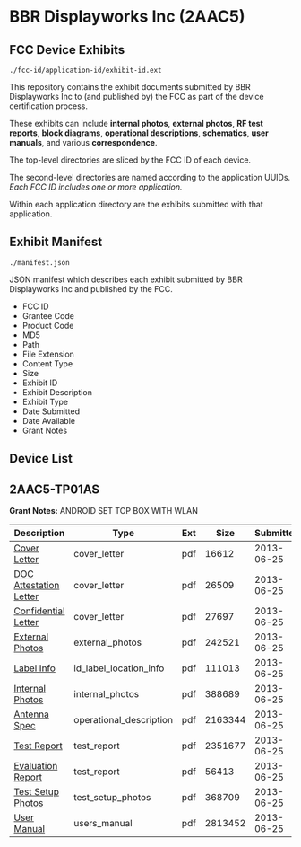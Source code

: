 # BBR Displayworks Inc (2AAC5)
## FCC Device Exhibits

```
./fcc-id/application-id/exhibit-id.ext
```

This repository contains the exhibit documents submitted by BBR Displayworks Inc to (and published by) the FCC as part of the device certification process.

These exhibits can include **internal photos**, **external photos**, **RF test reports**, **block diagrams**, **operational descriptions**, **schematics**, **user manuals**, and various **correspondence**.

The top-level directories are sliced by the FCC ID of each device.

The second-level directories are named according to the application UUIDs. *Each FCC ID includes one or more application.*

Within each application directory are the exhibits submitted with that application. 

## Exhibit Manifest

```
./manifest.json
```

JSON manifest which describes each exhibit submitted by BBR Displayworks Inc and published by the FCC.

- FCC ID
- Grantee Code
- Product Code
- MD5
- Path
- File Extension
- Content Type
- Size
- Exhibit ID
- Exhibit Description
- Exhibit Type
- Date Submitted
- Date Available
- Grant Notes

## Device List
## 2AAC5-TP01AS
**Grant Notes:** ANDROID SET TOP BOX WITH WLAN

| Description | Type | Ext | Size | Submitted | Available |
| ----------- | ---- | --- | ---- | --------- | --------- |
| [Cover Letter](2AAC5-TP01AS/fa5967a91f1ab187e0c431d1533a32d0/1999790.pdf) | cover_letter | pdf | 16612 | 2013-06-25 | 2013-06-25 |
| [DOC Attestation Letter](2AAC5-TP01AS/fa5967a91f1ab187e0c431d1533a32d0/1999792.pdf) | cover_letter | pdf | 26509 | 2013-06-25 | 2013-06-25 |
| [Confidential Letter](2AAC5-TP01AS/fa5967a91f1ab187e0c431d1533a32d0/1999793.pdf) | cover_letter | pdf | 27697 | 2013-06-25 | 2013-06-25 |
| [External Photos](2AAC5-TP01AS/fa5967a91f1ab187e0c431d1533a32d0/1999797.pdf) | external_photos | pdf | 242521 | 2013-06-25 | 2013-06-25 |
| [Label Info](2AAC5-TP01AS/fa5967a91f1ab187e0c431d1533a32d0/1999798.pdf) | id_label_location_info | pdf | 111013 | 2013-06-25 | 2013-06-25 |
| [Internal Photos](2AAC5-TP01AS/fa5967a91f1ab187e0c431d1533a32d0/1999791.pdf) | internal_photos | pdf | 388689 | 2013-06-25 | 2013-06-25 |
| [Antenna Spec](2AAC5-TP01AS/fa5967a91f1ab187e0c431d1533a32d0/1999800.pdf) | operational_description | pdf | 2163344 | 2013-06-25 | 2013-06-25 |
| [Test Report](2AAC5-TP01AS/fa5967a91f1ab187e0c431d1533a32d0/1999794.pdf) | test_report | pdf | 2351677 | 2013-06-25 | 2013-06-25 |
| [Evaluation Report](2AAC5-TP01AS/fa5967a91f1ab187e0c431d1533a32d0/1999795.pdf) | test_report | pdf | 56413 | 2013-06-25 | 2013-06-25 |
| [Test Setup Photos](2AAC5-TP01AS/fa5967a91f1ab187e0c431d1533a32d0/1999796.pdf) | test_setup_photos | pdf | 368709 | 2013-06-25 | 2013-06-25 |
| [User Manual](2AAC5-TP01AS/fa5967a91f1ab187e0c431d1533a32d0/1999799.pdf) | users_manual | pdf | 2813452 | 2013-06-25 | 2013-06-25 |
